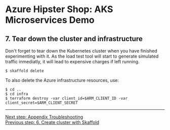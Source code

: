 # Azure Hipster Shop: AKS Microservices Demo

## 7. Tear down the cluster and infrastructure

Don't forget to tear down the Kubernetes cluster when you have finished experimenting with it. As the load test tool will start to generate simulated traffic inmediatly, it will lead to expensive charges if left running.

```
$ skaffold delete
```

To also delete the Azure infrastructure resources, use:

```
$ cd ..
$ cd infra
$ terraform destroy -var client_id=$ARM_CLIENT_ID -var client_secret=$ARM_CLIENT_SECRET
```


---
[Next step: Appendix Troubleshooting](../docs/99_troubleshooting.md)  
[Previous step: 6. Create cluster with Skaffold](../docs/06_helm.md)
